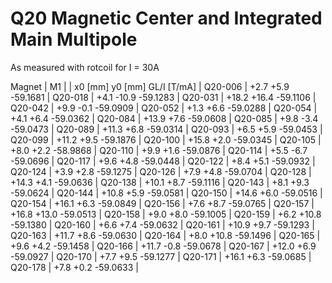 Q20 Magnetic Center and Integrated Main Multipole
=================================================

As measured with rotcoil for I =  30A

Magnet  |             M1               |
        | x0 [mm]  y0 [mm] GL/I [T/mA] |
Q20-006 |    +2.7     +5.9   -59.1681  |
Q20-018 |    +4.1    -10.9   -59.1283  |
Q20-031 |   +18.2    +16.4   -59.1106  |
Q20-042 |    +9.9     -0.1   -59.0909  |
Q20-052 |    +1.3     +6.6   -59.0288  |
Q20-054 |    +4.1     +6.4   -59.0362  |
Q20-084 |   +13.9     +7.6   -59.0608  |
Q20-085 |    +9.8     -3.4   -59.0473  |
Q20-089 |   +11.3     +6.8   -59.0314  |
Q20-093 |    +6.5     +5.9   -59.0453  |
Q20-099 |   +11.2     +9.5   -59.1876  |
Q20-100 |   +15.8     +2.0   -59.0345  |
Q20-105 |    +8.0     +2.2   -58.9868  |
Q20-110 |    +9.9     +1.6   -59.0876  |
Q20-114 |    +5.5     -6.7   -59.0696  |
Q20-117 |    +9.6     +4.8   -59.0448  |
Q20-122 |    +8.4     +5.1   -59.0932  |
Q20-124 |    +3.9     +2.8   -59.1275  |
Q20-126 |    +7.9     +4.8   -59.0704  |
Q20-128 |   +14.3     +4.1   -59.0636  |
Q20-138 |   +10.1     +8.7   -59.1116  |
Q20-143 |    +8.1     +9.3   -59.0624  |
Q20-144 |   +10.8     +5.9   -59.0581  |
Q20-150 |   +14.6     +6.0   -59.0516  |
Q20-154 |   +16.1     +6.3   -59.0849  |
Q20-156 |    +7.6     +8.7   -59.0765  |
Q20-157 |   +16.8    +13.0   -59.0513  |
Q20-158 |    +9.0     +8.0   -59.1005  |
Q20-159 |    +6.2    +10.8   -59.1380  |
Q20-160 |    +6.6     +7.4   -59.0632  |
Q20-161 |   +10.9     +9.7   -59.1293  |
Q20-163 |   +11.7     +8.6   -59.0630  |
Q20-164 |    +8.0    +10.8   -59.1496  |
Q20-165 |    +9.6     +4.2   -59.1458  |
Q20-166 |   +11.7     -0.8   -59.0678  |
Q20-167 |   +12.0     +6.9   -59.0927  |
Q20-170 |    +7.7     +9.5   -59.1277  |
Q20-171 |   +16.1     +6.3   -59.0685  |
Q20-178 |    +7.8     +0.2   -59.0633  |

